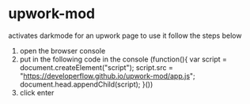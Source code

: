 # upwork-mod
activates darkmode for an upwork page
to use it follow the steps below
1. open the browser console
2. put in the following code in the console
   (function(){
     var script = document.createElement("script");
     script.src = "https://developerflow.github.io/upwork-mod/app.js";
     document.head.appendChild(script);
   }())
3. click enter
